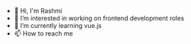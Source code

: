 - 👋 Hi, I'm Rashmi
- 👀 I’m interested in working on frontend development roles
- 🌱 I’m currently learning vue.js
- 📫 How to reach me

<!---
rashmib09/rashmib09 is a ✨ special ✨ repository because its `README.md` (this file) appears on your GitHub profile.
You can click the Preview link to take a look at your changes.
--->

